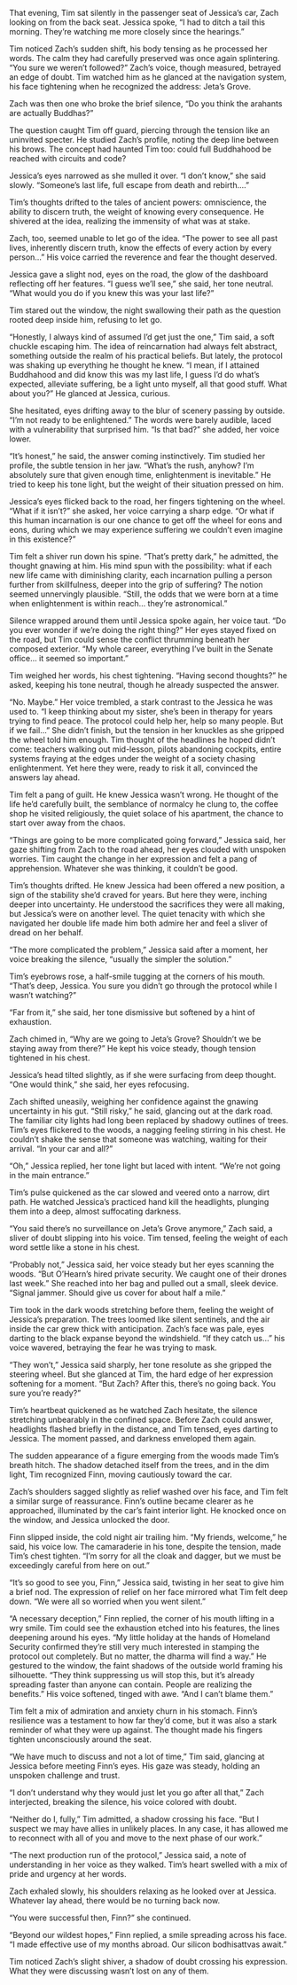 That evening, Tim sat silently in the passenger seat of Jessica’s car, Zach looking on from the back seat. Jessica spoke, “I had to ditch a tail this morning. They’re watching me more closely since the hearings.” 

Tim noticed Zach’s sudden shift, his body tensing as he processed her words. The calm they had carefully preserved was once again splintering. “You sure we weren’t followed?” Zach’s voice, though measured, betrayed an edge of doubt. Tim watched him as he glanced at the navigation system, his face tightening when he recognized the address: Jeta’s Grove. 

Zach was then one who broke the brief silence, “Do you think the arahants are actually Buddhas?” 

The question caught Tim off guard, piercing through the tension like an uninvited specter. He studied Zach’s profile, noting the deep line between his brows. The concept had haunted Tim too: could full Buddhahood be reached with circuits and code? 

Jessica’s eyes narrowed as she mulled it over. “I don’t know,” she said slowly. “Someone’s last life, full escape from death and rebirth….” 

Tim’s thoughts drifted to the tales of ancient powers: omniscience, the ability to discern truth, the weight of knowing every consequence. He shivered at the idea, realizing the immensity of what was at stake. 

Zach, too, seemed unable to let go of the idea. “The power to see all past lives, inherently discern truth, know the effects of every action by every person…” His voice carried the reverence and fear the thought deserved. 

Jessica gave a slight nod, eyes on the road, the glow of the dashboard reflecting off her features. “I guess we’ll see,” she said, her tone neutral. “What would you do if you knew this was your last life?” 

Tim stared out the window, the night swallowing their path as the question rooted deep inside him, refusing to let go. 

“Honestly, I always kind of assumed I’d get just the one,” Tim said, a soft chuckle escaping him. The idea of reincarnation had always felt abstract, something outside the realm of his practical beliefs. But lately, the protocol was shaking up everything he thought he knew. “I mean, if I attained Buddhahood and did know this was my last life, I guess I’d do what’s expected, alleviate suffering, be a light unto myself, all that good stuff. What about you?” He glanced at Jessica, curious. 

She hesitated, eyes drifting away to the blur of scenery passing by outside. “I’m not ready to be enlightened.” The words were barely audible, laced with a vulnerability that surprised him. “Is that bad?” she added, her voice lower. 

“It’s honest,” he said, the answer coming instinctively. Tim studied her profile, the subtle tension in her jaw. “What’s the rush, anyhow? I’m absolutely sure that given enough time, enlightenment is inevitable.” He tried to keep his tone light, but the weight of their situation pressed on him. 

Jessica’s eyes flicked back to the road, her fingers tightening on the wheel. “What if it isn’t?” she asked, her voice carrying a sharp edge. “Or what if this human incarnation is our one chance to get off the wheel for eons and eons, during which we may experience suffering we couldn’t even imagine in this existence?” 

Tim felt a shiver run down his spine. “That’s pretty dark,” he admitted, the thought gnawing at him. His mind spun with the possibility: what if each new life came with diminishing clarity, each incarnation pulling a person further from skillfulness, deeper into the grip of suffering? The notion seemed unnervingly plausible. “Still, the odds that we were born at a time when enlightenment is within reach… they’re astronomical.” 

Silence wrapped around them until Jessica spoke again, her voice taut. “Do you ever wonder if we’re doing the right thing?” Her eyes stayed fixed on the road, but Tim could sense the conflict thrumming beneath her composed exterior. “My whole career, everything I’ve built in the Senate office… it seemed so important.” 

Tim weighed her words, his chest tightening. “Having second thoughts?” he asked, keeping his tone neutral, though he already suspected the answer. 

“No. Maybe.” Her voice trembled, a stark contrast to the Jessica he was used to. “I keep thinking about my sister, she’s been in therapy for years trying to find peace. The protocol could help her, help so many people. But if we fail…” She didn’t finish, but the tension in her knuckles as she gripped the wheel told him enough. Tim thought of the headlines he hoped didn’t come: teachers walking out mid-lesson, pilots abandoning cockpits, entire systems fraying at the edges under the weight of a society chasing enlightenment. Yet here they were, ready to risk it all, convinced the answers lay ahead. 

Tim felt a pang of guilt. He knew Jessica wasn’t wrong. He thought of the life he’d carefully built, the semblance of normalcy he clung to, the coffee shop he visited religiously, the quiet solace of his apartment, the chance to start over away from the chaos. 

“Things are going to be more complicated going forward,” Jessica said, her gaze shifting from Zach to the road ahead, her eyes clouded with unspoken worries. Tim caught the change in her expression and felt a pang of apprehension. Whatever she was thinking, it couldn’t be good. 

Tim’s thoughts drifted. He knew Jessica had been offered a new position, a sign of the stability she’d craved for years. But here they were, inching deeper into uncertainty. He understood the sacrifices they were all making, but Jessica’s were on another level. The quiet tenacity with which she navigated her double life made him both admire her and feel a sliver of dread on her behalf. 

“The more complicated the problem,” Jessica said after a moment, her voice breaking the silence, “usually the simpler the solution.” 

Tim’s eyebrows rose, a half-smile tugging at the corners of his mouth. “That’s deep, Jessica. You sure you didn’t go through the protocol while I wasn’t watching?” 

“Far from it,” she said, her tone dismissive but softened by a hint of exhaustion. 

Zach chimed in, “Why are we going to Jeta’s Grove? Shouldn’t we be staying away from there?” He kept his voice steady, though tension tightened in his chest. 

Jessica’s head tilted slightly, as if she were surfacing from deep thought. “One would think,” she said, her eyes refocusing.  

Zach shifted uneasily, weighing her confidence against the gnawing uncertainty in his gut. “Still risky,” he said, glancing out at the dark road. The familiar city lights had long been replaced by shadowy outlines of trees. Tim’s eyes flickered to the woods, a nagging feeling stirring in his chest. He couldn’t shake the sense that someone was watching, waiting for their arrival. “In your car and all?” 

“Oh,” Jessica replied, her tone light but laced with intent. “We’re not going in the main entrance.” 

Tim’s pulse quickened as the car slowed and veered onto a narrow, dirt path. He watched Jessica’s practiced hand kill the headlights, plunging them into a deep, almost suffocating darkness. 

“You said there’s no surveillance on Jeta’s Grove anymore,” Zach said, a sliver of doubt slipping into his voice. Tim tensed, feeling the weight of each word settle like a stone in his chest. 

“Probably not,” Jessica said, her voice steady but her eyes scanning the woods. “But O’Hearn’s hired private security. We caught one of their drones last week.” She reached into her bag and pulled out a small, sleek device. “Signal jammer. Should give us cover for about half a mile.” 

Tim took in the dark woods stretching before them, feeling the weight of Jessica’s preparation. The trees loomed like silent sentinels, and the air inside the car grew thick with anticipation. Zach’s face was pale, eyes darting to the black expanse beyond the windshield. “If they catch us…” his voice wavered, betraying the fear he was trying to mask. 

“They won’t,” Jessica said sharply, her tone resolute as she gripped the steering wheel. But she glanced at Tim, the hard edge of her expression softening for a moment. “But Zach? After this, there’s no going back. You sure you’re ready?” 

Tim’s heartbeat quickened as he watched Zach hesitate, the silence stretching unbearably in the confined space. Before Zach could answer, headlights flashed briefly in the distance, and Tim tensed, eyes darting to Jessica. The moment passed, and darkness enveloped them again. 

The sudden appearance of a figure emerging from the woods made Tim’s breath hitch. The shadow detached itself from the trees, and in the dim light, Tim recognized Finn, moving cautiously toward the car. 

Zach’s shoulders sagged slightly as relief washed over his face, and Tim felt a similar surge of reassurance. Finn’s outline became clearer as he approached, illuminated by the car’s faint interior light. He knocked once on the window, and Jessica unlocked the door. 

Finn slipped inside, the cold night air trailing him. “My friends, welcome,” he said, his voice low. The camaraderie in his tone, despite the tension, made Tim’s chest tighten. “I’m sorry for all the cloak and dagger, but we must be exceedingly careful from here on out.” 

“It’s so good to see you, Finn,” Jessica said, twisting in her seat to give him a brief nod. The expression of relief on her face mirrored what Tim felt deep down. “We were all so worried when you went silent.” 

“A necessary deception,” Finn replied, the corner of his mouth lifting in a wry smile. Tim could see the exhaustion etched into his features, the lines deepening around his eyes. “My little holiday at the hands of Homeland Security confirmed they’re still very much interested in stamping the protocol out completely. But no matter, the dharma will find a way.” He gestured to the window, the faint shadows of the outside world framing his silhouette. “They think suppressing us will stop this, but it’s already spreading faster than anyone can contain. People are realizing the benefits.” His voice softened, tinged with awe. “And I can’t blame them.” 

Tim felt a mix of admiration and anxiety churn in his stomach. Finn’s resilience was a testament to how far they’d come, but it was also a stark reminder of what they were up against. The thought made his fingers tighten unconsciously around the seat. 

“We have much to discuss and not a lot of time,” Tim said, glancing at Jessica before meeting Finn’s eyes. His gaze was steady, holding an unspoken challenge and trust. 

“I don’t understand why they would just let you go after all that,” Zach interjected, breaking the silence, his voice colored with doubt. 

“Neither do I, fully,” Tim admitted, a shadow crossing his face. “But I suspect we may have allies in unlikely places. In any case, it has allowed me to reconnect with all of you and move to the next phase of our work.” 

“The next production run of the protocol,” Jessica said, a note of understanding in her voice as they walked. Tim’s heart swelled with a mix of pride and urgency at her words. 

Zach exhaled slowly, his shoulders relaxing as he looked over at Jessica. Whatever lay ahead, there would be no turning back now. 

“You were successful then, Finn?” she continued. 

“Beyond our wildest hopes,” Finn replied, a smile spreading across his face. “I made effective use of my months abroad. Our silicon bodhisattvas await.” 

Tim noticed Zach’s slight shiver, a shadow of doubt crossing his expression. What they were discussing wasn’t lost on any of them.
